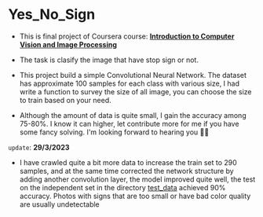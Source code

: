 # Yes_No_Sign
* This is final project of Coursera course:  [**Introduction to Computer Vision and Image Processing**](https://www.coursera.org/learn/introduction-computer-vision-watson-opencv)

* The task is clasify the image that have stop sign or not.

* This project build a simple Convolutional Neural Network. The dataset has approximate 100 samples for each class with various size, I had write a function to survey the size of all image, you can choose the size to train based on your need.

* Although the amount of data is quite small, I gain the accuracy among 75-80%. I know it can higher, let contribute more for me if you have some fancy solving. I'm looking forward to hearing you 🥰🥰

`update`: **29/3/2023**
* I have crawled quite a bit more data to increase the train set to 290 samples, and at the same time corrected the network structure by adding another convolution layer, the model improved quite well, the test on the independent set in the directory [test_data](./test_data) achieved 90% accuracy. Photos with signs that are too small or have bad color quality are usually undetectable
